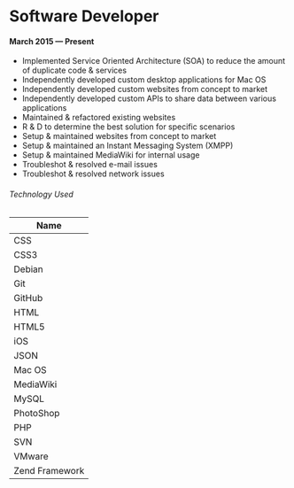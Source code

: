 # Software Developer
#### March 2015 &mdash; Present
* Implemented Service Oriented Architecture (SOA) to reduce the amount of duplicate code & services
* Independently developed custom desktop applications for Mac OS
* Independently developed custom websites from concept to market
* Independently developed custom APIs to share data between various applications
* Maintained & refactored existing websites
* R & D to determine the best solution for specific scenarios 
* Setup & maintained websites from concept to market
* Setup & maintained an Instant Messaging System (XMPP)
* Setup & maintained MediaWiki for internal usage
* Troubleshot & resolved e-mail issues
* Troubleshot & resolved network issues

###### Technology Used

| Name       | 
| ------------- |
| CSS |
| CSS3 |
| Debian |
| Git |
| GitHub |
| HTML |
| HTML5 |
| iOS |
| JSON |
| Mac OS |
| MediaWiki | 
| MySQL      |
| PhotoShop |
| PHP |
| SVN |
| VMware | 
| Zend Framework| 
